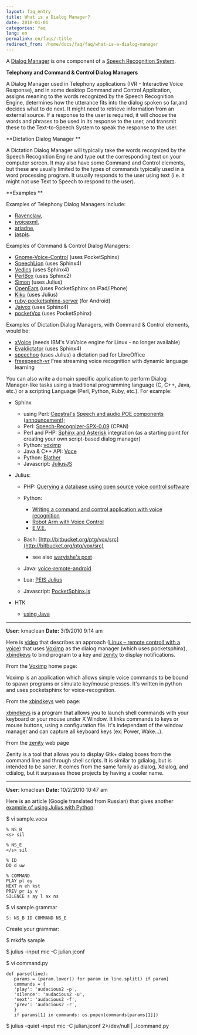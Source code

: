 ```yaml
---
layout: faq_entry
title: What is a Dialog Manager? 
date: 2010-01-01
categories: faq
lang: en
permalink: en/faqs/:title
redirect_from: /home/docs/faq/faq/what-is-a-dialog-manager
---
```

A [Dialog Manager](http://en.wikipedia.org/wiki/Dialog_manager) is one component of a [Speech Recognition System](http://www.zim.org/home/docs/faq/faq/what-is-the-difference-between-a-speech-recognition-engine-and-a-speech-recognition-system).

**Telephony and Command & Control Dialog Managers**

A Dialog Manager used in Telephony applications (IVR - Interactive Voice Response), and in some desktop Command and Control Application, assigns meaning to the words recognized by the Speech Recognition Engine, determines how the utterance fits into the dialog spoken so far,and decides what to do next.  It might need to retrieve information from an external source.  If a response to the user is required, it will choose the words and phrases to be used in its response to the user, and transmit these to the Text-to-Speech System to speak the response to the user.

**Dictation Dialog Manager **

A Dictation Dialog Manager will typically take the words recognized by the Speech Recognition Engine and type out the corresponding text on your computer screen.  It may also have some Command and Control elements, but these are usually limited to the types of commands typically used in a word processing program.  It usually responds to the user using text (i.e. it might not use Text to Speech to respond to the user).

**Examples **

Examples of Telephony Dialog Managers include: 

*   [Ravenclaw](http://www.ravenclaw-olympus.org/),
*   [jvoicexml](http://jvoicexml.sourceforge.net/),
*   [ariadne](http://www.opendialog.org/),
*   [jaspis](http://www.cs.uta.fi/hci/spi/Jaspis/). 

Examples of Command & Control Dialog Managers:

*   [Gnome-Voice-Control](http://live.gnome.org/GnomeVoiceControl)<span class="icon"> </span> <span class="icon">(uses PocketSphinx)</span>
*   [SpeechLion](http://home.comcast.net/%7Ebrewer123/projects/speechlion/) (uses Sphinx4)
*   [Vedics](http://vedics.sourceforge.net/) (uses Sphinx4)
*   [PerlBox](http://www.perlbox.org/) (uses Sphinx2)
*   [Simon](http://simon-listens.org/) (uses Julius)
*   [OpenEars](http://www.politepix.com/openears/) (uses PocketSphinx on iPad/iPhone)
*   [Kiku](http://www.workinprogress.ca/kiku/) (uses Julius)
*   [ruby-pocketsphinx-server](https://github.com/alumae/ruby-pocketsphinx-server) (for Android)[
    ](https://github.com/alumae/ruby-pocketsphinx-server)
*   [Jaivox](http://www.jaivox.com/speechcommand.html) (uses Sphinx4)
*   [pocketVox](https://github.com/benoitfragit/pocketVox) (uses <span class="icon">PocketSphinx</span>)

**[<span></span>](https://github.com/alumae/ruby-pocketsphinx-server)**

Examples of Dictation Dialog Managers, with Command & Control elements, would be:

*   [xVoice](http://xvoice.sourceforge.net/) (needs IBM's ViaVoice engine for Linux - no longer available)
*   [Evaldictator](http://www.speech.cs.cmu.edu/sphinx/dictator/) <span class="icon">(uses Sphinx4)</span>
*   [<span>speechoo</span>](http://code.google.com/p/speechoo/) (uses Julius) a <span>dictation pad for LibreOffice</span>
*   [<span>freespeech-vr</span>](http://code.google.com/p/freespeech-vr/)<span></span> <span>Free streaming voice recognition with dynamic language learning</span>

You can also write a domain specific application to perform Dialog Manager-like tasks using a traditional programming language (C, C++, Java, etc.) or a scripting Language (Perl, Python, Ruby, etc.). For example:

*   Sphinx
    *   using Perl: [Cepstral's](http://www.cepstral.com/source/) <span class="subject">[Speech and audio POE components](http://www.cepstral.com/source/) ([announcement](http://www.mail-archive.com/poe@perl.org/msg00088.html));</span>
    *   <span class="subject"></span>Perl: [Speech-Recognizer-SPX-0.09](http://search.cpan.org/~djhd/Speech-Recognizer-SPX-0.09/) (CPAN)
    *   <span class="subject">Perl and PHP: [Sphinx and Asterisk](http://www.voip-info.org/wiki/view/Sphinx) integration (as a starting point for creating your own script-based dialog manager)</span>
    *   <span class="subject">Python: [voximp](http://code.google.com/p/voximp/)
        </span>
    *   Java & C++ API: [Voce](http://voce.sourceforge.net/)
    *   Python: [Blather](http://gitorious.org/blather)
    *   Javascript: [JuliusJS](https://github.com/zzmp/juliusjs)

*   Julius:

    *   PHP: [Querying a database using open source voice control software](http://www.linux.com/archive/feature/134671)
    *   Python:
        *   [Writing a command and control application with voice recognition](http://bloc.eurion.net/archives/2008/writing-a-command-and-control-application-with-voice-recognition/)
        *   [Robot Arm with Voice Control](http://www.aonsquared.co.uk/robot_arm_tutorial_2)
        *   [E.V.E.](https://github.com/thomasweng15/E.V.E.)

    *   Bash: [http://bitbucket.org/ptg/vox/src](http://bitbucket.org/ptg/vox/src)
        *   see also [waryishe's post](http://www.voxforge.org/home/forums/message-boards/dialog-managers/command-line-dialog-manager/8)

    *   Java: [voice-remote-android](http://code.google.com/p/voice-remote-android/)
    *   Lua: [PEIS Julius](http://www.oru.se/PageFiles/14880/Oru-Te-DT3017-D107_08-1.pdf)
    *   Javascript: [PocketSphinx.js](http://syl22-00.github.io/pocketsphinx.js/)

*   HTK
    *   [using Java](http://www.voxforge.org/home/forums/message-boards/speech-recognition-engines/htk-files-from-java-problem)


-------------------------------------------------
**User:** kmaclean
**Date:** 3/9/2010 9:14 am

Here is [video](http://www.pcgenius.com/computer-accessories/linux/linux-remote-controll-with-a-voice-speech-recognition/) that describes an approach ([Linux – remote controll with a voice](http://www.pcgenius.com/computer-accessories/linux/linux-remote-controll-with-a-voice-speech-recognition/)) that uses [Voximp](http://code.google.com/p/voximp/) as the dialog manager (which uses pocketsphinx), [xbindkeys](http://www.nongnu.org/xbindkeys/xbindkeys.html) to bind program to a key and [zenity](http://freshmeat.net/projects/zenity) to display notifications.

From the [Voximp](http://code.google.com/p/voximp/) home page:

Voximp is an application which allows simple voice commands to be bound to spawn programs or simulate key/mouse presses. It's written in python and uses pocketsphinx for voice-recognition.

From the [xbindkeys](http://www.nongnu.org/xbindkeys/xbindkeys.html) web page:

[xbindkeys](http://www.nongnu.org/xbindkeys/xbindkeys.html) is a program that allows you to launch shell commands with your keyboard or your mouse under X Window. It links commands to keys or mouse buttons, using a configuration file. It's independant of the window manager and can capture all keyboard keys (ex: Power, Wake...).

From the [zenity](http://freshmeat.net/projects/zenity) web page

Zenity is a tool that allows you to display Gtk+ dialog boxes from the command line and through shell scripts. It is similar to gdialog, but is intended to be saner. It comes from the same family as dialog, Xdialog, and cdialog, but it surpasses those projects by having a cooler name.

-------------------------------
**User:** kmaclean
**Date:** 10/2/2010 10:47 am


Here is an article (Google translated from Russian) that gives another [example of using Julius with Python](http://translate.google.ca/translate?js=n&prev=_t&hl=en&ie=UTF-8&layout=2&eotf=1&sl=auto&tl=en&u=http%3A%2F%2Fwww.xakep.ru%2Fmagazine%2Fxa%2F133%2F082%2F1.asp):

$ vi sample.voca

    % NS_B
    <s> sil

    % NS_E
    </s> sil

    % ID
    DO d uw

    % COMMAND
    PLAY pl ey
    NEXT n eh kst
    PREV pr iy v
    SILENCE s ay l ax ns

$ vi sample.<span>grammar</span>

    S: NS_B ID COMMAND NS_E

Create your grammar:

$ mkdfa sample

$ julius -input mic -C julian.jconf

$ vi command.py

    def parse(line):
       params = [param.lower() for param in line.split() if param]
       commands = {
       'play': 'audacious2 -p',
       'silence': 'audacious2 -u',
       'next': 'audacious2 -f',
       'prev': 'audacious2 -r',
       }
       if params[1] in commands: os.popen(commands[params[1]])

$ julius -quiet -input mic -C julian.jconf 2>/dev/null | ./command.py
